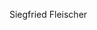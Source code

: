 Siegfried Fleischer

<!---
IIVIOTDR/IIVIOTDR is a ✨ special ✨ repository because its `README.md` (this file) appears on your GitHub profile.
You can click the Preview link to take a look at your changes.
--->

